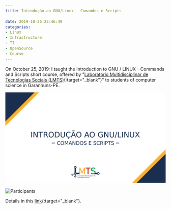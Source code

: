 ```yaml
---
title: Introdução ao GNU/Linux - Comandos e Scripts

date: 2019-10-26 22:46:49
categories:
- Linux
- Infrastructure
- TI
- OpenSource
- Course
---
```


On October 25, 2019:  I taught the Introduction to GNU / LINUX  - Commands and Scripts short course, offered by "[Laboratório Multidisciplinar de Tecnologias Sociais (LMTS)](http://lmts.uag.ufrpe.br){:target="_blank"}" to students of computer science in Garanhuns-PE.

![Public call](/assets/images/posts/course-linux/minicourse-public-call.jpeg)


![Participants](https://pbs.twimg.com/media/EgiOUnaXkAQLNKn?format=jpg&name=large)

Details in this [link](http://lmts.uag.ufrpe.br/br/noticia/lmts-promove-mais-um-minicurso-de-tecnologia-nesse-m%C3%AAs-de-outubro
){:target="_blank"}.
